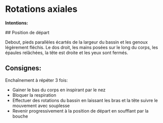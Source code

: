 # Rotations axiales

**Intentions:** 

## Position de départ

Debout, pieds parallèles écartés de la largeur du bassin et les genoux légèrement fléchis. Le dos
droit, les mains posées sur le long du corps, les épaules relâchées, la tête est droite et les yeux sont fermés.

## Consignes:

Enchaînement à répéter 3 fois:
- Gainer le bas du corps en inspirant par le nez
- Bloquer la respiration
- Effectuer des rotations du bassin en laissant les bras et la tête suivre le mouvement avec souplesse
- Revenir progressivement à la position de départ en soufflant par la bouche
